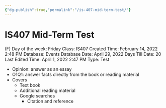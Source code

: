 ```yaml
---
{"dg-publish":true,"permalink":"/is-407-mid-term-test/"}
---
```


# IS407 Mid-Term Test

(F) Day of the week: Friday
Class: IS407
Created Time: February 14, 2022 2:48 PM
Database: Events Database
Date: April 29, 2022
Days Till Date: 20
Last Edited Time: April 1, 2022 2:47 PM
Type: Test

- Opinion: answer as an essay
- O1Q1: answer facts directly from the book or reading material
- Covers
    - Text book
    - Additional reading material
    - Google searches
        - Citation and reference